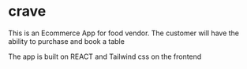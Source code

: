 # crave
This is an Ecommerce App for food vendor.
The customer will have the ability to purchase and book a table

The app is built on REACT and Tailwind css on the frontend
